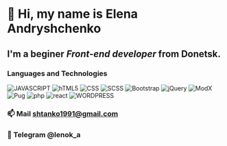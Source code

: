 #  👋 Hi, my name is **Elena Andryshchenko**
## I'm a beginer *Front-end developer* from Donetsk.
### Languages and Technologies

![JAVASCRIPT](https://img.shields.io/badge/-JAVASCRIPT-090909?style=social&logo=JAVASCRIPT)
![hTML5](https://img.shields.io/badge/-HTML5-090909?style=social&logo=hTML5)
![CSS](https://img.shields.io/badge/-CSS-090909?style=social&logo=CSS)
![SCSS](https://img.shields.io/badge/-SCSS-090909?style=social&logo=SCSS)
![Bootstrap](https://img.shields.io/badge/-Bootstrap5-090909?style=social&logo=Bootstrap5)
![jQuery](https://img.shields.io/badge/-jQuery-090909?style=social&logo=jQuery)
![ModX](https://img.shields.io/badge/-ModX-090909?style=social&logo=ModX)
![Pug](https://img.shields.io/badge/-Pug-090909?style=social&logo=Pug)
![php](https://img.shields.io/badge/-php-090909?style=social&logo=php)
![react](https://img.shields.io/badge/-react-090909?style=social&logo=react)
![WORDPRESS](https://img.shields.io/badge/-wordpress-090909?style=social&logo=wp)

### 📫  Mail shtanko1991@gmail.com
### 💬 Telegram @lenok_a


<!--
MarkDown
**lenokand/lenokand** is a ✨ _special_ ✨ repository because its `README.md` (this file) appears on your GitHub profile.

Here are some ideas to get you started:

- 🔭 I’m currently working on ...
- 🌱 I’m currently learning ...
- 👯 I’m looking to collaborate on ...
- 🤔 I’m looking for help with ...
- 💬 Ask me about ...
- 📫 How to reach me: ...
- 😄 Pronouns: ...
- ⚡ Fun fact: ...
-->
